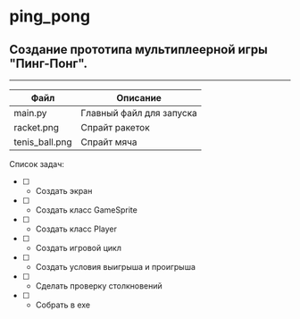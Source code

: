 # ping_pong
## Создание прототипа мультиплеерной игры "Пинг-Понг".
---
| Файл| Описание|
|-----|---------|
| main.py| Главный файл для запуска|
| racket.png| Спрайт ракеток|
| tenis_ball.png| Спрайт мяча|

Список задач:

- [ ] - Создать экран
- [ ] - Создать класс GameSprite
- [ ] - Создать класс Player
- [ ] - Создать игровой цикл
- [ ] - Создать условия выигрыша и проигрыша
- [ ] - Сделать проверку столкновений
- [ ] - Собрать в exe
